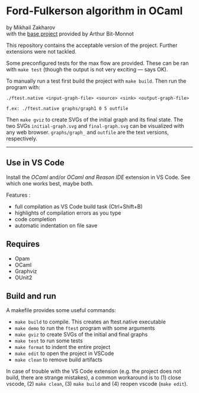 # Ford-Fulkerson algorithm in OCaml

by Mikhail Zakharov \
with the [base project][1] provided by Arthur Bit-Monnot

This repository contains the acceptable version of the project. Further extensions were not tackled.

Some preconfigured tests for the max flow are provided. These can be ran with `make test` (though the output is not very exciting — says OK).

To manually run a test first build the project with `make build`.
Then run the program with:

```
./ftest.native <input-graph-file> <source> <sink> <output-graph-file>

f.ex: ./ftest.native graphs/graph1 0 5 outfile
```

Then `make gviz` to create SVGs of the initial graph and its final state.
The two SVGs `initial-graph.svg` and `final-graph.svg` can be visualized with any web browser.
`graphs/graph_` and `outfile` are the text versions, respectively.

---

## Use in VS Code

Install the _OCaml_ and/or _OCaml and Reason IDE_ extension in VS Code. See which one works best, maybe both.

Features :

- full compilation as VS Code build task (Ctrl+Shift+B)
- highlights of compilation errors as you type
- code completion
- automatic indentation on file save

## Requires

- Opam
- OCaml
- Graphviz
- OUnit2

## Build and run

A makefile provides some useful commands:

- `make build` to compile. This creates an ftest.native executable
- `make demo` to run the `ftest` program with some arguments
- `make gviz` to create SVGs of the initial and final graphs
- `make test` to run some tests
- `make format` to indent the entire project
- `make edit` to open the project in VSCode
- `make clean` to remove build artifacts

In case of trouble with the VS Code extension (e.g. the project does not build, there are strange mistakes), a common workaround is to (1) close vscode, (2) `make clean`, (3) `make build` and (4) reopen vscode (`make edit`).

[1]: https://github.com/arthur-bit-monnot/ocaml-maxflow-project
